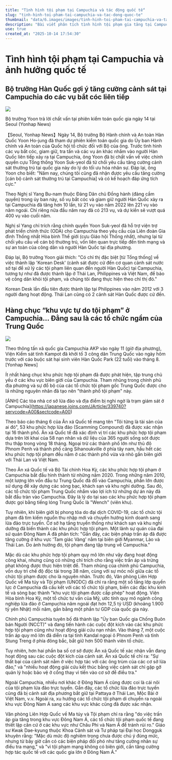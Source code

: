 ```yaml
---
title: "Tình hình tội phạm tại Campuchia và tác động quốc tế"
slug: "tinh-hinh-toi-pham-tai-campuchia-va-tac-dong-quoc-te"
thumbnail: "data/6.images/images/tinh-hinh-toi-pham-tai-campuchia-va-tac-dong-quoc-te.webp"
description: "Bài viết phân tích tình hình tội phạm gia tăng tại Campuchia, đặc biệt là các vụ nhắm vào người Hàn Quốc, vai trò của các tổ chức tội phạm Trung Quốc và sự thiếu hiệu quả trong công tác phòng chống của chính phủ sở tại, cùng với tác động quốc tế của vấn đề này."
use: true
created_at: "2025-10-14 17:54:30"
---
```


# Tình hình tội phạm tại Campuchia và ảnh hưởng quốc tế

## Bộ trưởng Hàn Quốc gợi ý tăng cường cảnh sát tại Campuchia do các vụ bắt cóc liên tiếp

![](/images/20251014-00504344-yonh-000-2-view.webp)

Bộ trưởng Yoon trả lời chất vấn tại phiên kiểm toán quốc gia ngày 14 tại Seoul (Yonhap News)

【Seoul, Yonhap News】Ngày 14, Bộ trưởng Bộ Hành chính và An toàn Hàn Quốc Yoon Ho-jung đã tham dự phiên kiểm toán quốc gia do Ủy ban Hành chính và An toàn của Quốc hội tổ chức đối với Bộ của ông. Trước tình hình các vụ bắt cóc, giam giữ, tra tấn và các vụ án khác nhắm vào người Hàn Quốc liên tiếp xảy ra tại Campuchia, ông Yoon đã bị chất vấn về việc chính quyền cựu Tổng thống Yoon Suk-yeol đã từ chối yêu cầu tăng cường cảnh sát thường trú tại quốc gia này do lý do tối ưu hóa nhân sự. Đáp lại, ông Yoon cho biết: "Năm nay, chúng tôi cũng đã nhận được yêu cầu tăng cường [cán bộ cảnh sát thường trú tại Campuchia] và có kế hoạch đáp ứng tích cực."

Theo Nghị sĩ Yang Bu-nam thuộc Đảng Dân chủ Đồng hành (đảng cầm quyền) trong ủy ban này, số vụ bắt cóc và giam giữ người Hàn Quốc xảy ra tại Campuchia đã tăng hơn 10 lần, từ 21 vụ vào năm 2022 lên 221 vụ vào năm ngoái. Chỉ riêng nửa đầu năm nay đã có 213 vụ, và dự kiến sẽ vượt quá 400 vụ vào cuối năm.

Nghị sĩ Yang chỉ trích rằng chính quyền Yoon Suk-yeol đã hỗ trợ viện trợ phát triển chính thức (ODA) cho Campuchia theo yêu cầu của Liên đoàn Gia đình Thống nhất Hòa bình Thế giới (cựu Giáo hội Thống nhất), nhưng lại từ chối yêu cầu về cán bộ thường trú, vốn liên quan trực tiếp đến tính mạng và sự an toàn của công dân và người Hàn Quốc tại địa phương.

Đáp lại, Bộ trưởng Yoon giải thích: "Có chỉ thị đặc biệt [từ Tổng thống] về việc thành lập 'Korean Desk' (cảnh sát được cử đến cơ quan cảnh sát nước sở tại để xử lý các tội phạm liên quan đến người Hàn Quốc) tại Campuchia, tương tự như đã được thành lập ở Thái Lan, Philippines và Việt Nam, để bảo vệ công dân khỏi tội phạm, và chúng tôi đang thực hiện theo chỉ thị đó."

Korean Desk lần đầu tiên được thành lập tại Philippines vào năm 2012 với 3 người đang hoạt động. Thái Lan cũng có 2 cảnh sát Hàn Quốc được cử đến.

## Hàng chục “khu vực tự do tội phạm” ở Campuchia… Đằng sau là các tổ chức ngầm của Trung Quốc

![](/images/20251014-00000021-cnippou-000-1-view.webp)

Theo thông tấn xã quốc gia Campuchia AKP vào ngày 11 (giờ địa phương), Viện Kiểm sát tỉnh Kampot đã khởi tố 3 công dân Trung Quốc vào ngày hôm trước với cáo buộc sát hại sinh viên Hàn Quốc Park (22 tuổi) vào tháng 8. [Yonhap News]

Ít nhất hàng chục khu phức hợp tội phạm đã được phát hiện, tập trung chủ yếu ở các khu vực biên giới của Campuchia. Tham nhũng trong chính phủ địa phương và sự đổ bộ của các tổ chức tội phạm gốc Trung Quốc được cho là những nguyên nhân đã tạo nên "thành phố tội phạm" này.

[ẢNH] Các tòa nhà cơ sở lừa đảo và địa điểm bị nghi ngờ là trạm giám sát ở Campuchia](https://japanese.joins.com/JArticle/339740?servcode=A00&sectcode=A00)

Theo báo cáo tháng 6 của Ân xá Quốc tế mang tên "Tôi từng là tài sản của ai đó", 53 khu phức hợp lừa đảo (Scamming Compound) đã được xác nhận tại 16 thành phố. Ân xá Quốc tế đã xác định vị trí các khu phức hợp tội phạm dựa trên lời khai của 58 nạn nhân và dữ liệu của 365 người sống sót được thu thập trong vòng 18 tháng. Ngoại trừ các thành phố lớn như thủ đô Phnom Penh và thành phố cảng Sihanoukville ở phía tây nam, hầu hết các khu phức hợp tội phạm đều nằm ở các thành phố vừa và nhỏ gần biên giới với Thái Lan và Việt Nam.

Theo Ân xá Quốc tế và Bộ Tài chính Hoa Kỳ, các khu phức hợp tội phạm ở Campuchia bắt đầu hình thành từ những năm 2020. Trong những năm 2010, một lượng lớn vốn đầu tư Trung Quốc đã đổ vào Campuchia, phần lớn được sử dụng để xây dựng các sòng bạc, khách sạn và khu nghỉ dưỡng. Sau đó, các tổ chức tội phạm Trung Quốc nhắm vào lợi ích từ những dự án này đã bắt đầu tràn vào Campuchia. Đây là lý do tại sao các khu phức hợp tội phạm được gọi bằng tiếng lóng Trung Quốc là "Wench" (viên khu).

Tuy nhiên, khi biên giới bị phong tỏa do đại dịch COVID-19, các tổ chức tội phạm đã tìm kiếm nguồn thu nhập mới và chuyển hướng kinh doanh sang lừa đảo trực tuyến. Cơ sở hạ tầng truyền thống như khách sạn và khu nghỉ dưỡng đã biến thành các khu phức hợp tội phạm. Một lãnh sự quán của đại sứ quán Đông Nam Á đã phân tích: "Gần đây, các biện pháp trấn áp đã được tăng cường ở khu vực 'Tam giác Vàng' nằm tại biên giới Myanmar, Lào và Thái Lan. Do ảnh hưởng đó, tội phạm đang tập trung về Campuchia."

Mặc dù các khu phức hợp tội phạm quy mô lớn như vậy đang hoạt động công khai, nhưng cũng có những chỉ trích cho rằng việc trấn áp và trừng phạt không được thực hiện triệt để. Tham nhũng của chính phủ Campuchia, vốn duy trì chế độ độc tài trong 38 năm, cùng với sự móc nối giữa các tổ chức tội phạm được cho là nguyên nhân. Trước đó, Văn phòng Liên Hợp Quốc về Ma túy và Tội phạm (UNODC) đã chỉ ra rằng một số tầng lớp quyền lực ở Campuchia đã cấu kết với các tổ chức tội phạm, biến các đặc khu kinh tế và sòng bạc thành "khu vực tội phạm được cấp phép" hoạt động. Viện Hòa bình Hoa Kỳ, một tổ chức tư vấn của Mỹ, ước tính quy mô ngành công nghiệp lừa đảo ở Campuchia năm ngoái đạt hơn 12,5 tỷ USD (khoảng 1.900 tỷ yên Nhật) mỗi năm, gần bằng một phần tư GDP của quốc gia này.

Chính phủ Campuchia tuyên bố đã thành lập "Ủy ban Quốc gia Chống Buôn bán Người (NCCT)" và đang tiến hành các cuộc đột kích vào các khu phức hợp tội phạm cũng như hoạt động giải cứu nạn nhân. Vào tháng 7, một cuộc trấn áp quy mô lớn đã diễn ra tại tỉnh Kandal ngoại ô Phnom Penh và tỉnh Stung Treng ở phía đông bắc, bắt giữ hơn 500 thành viên tổ chức.

Tuy nhiên, hơn hai phần ba số cơ sở được Ân xá Quốc tế xác nhận vẫn đang hoạt động sau các cuộc đột kích của cảnh sát. Ân xá Quốc tế chỉ ra: "Sự thất bại của cảnh sát nằm ở việc hợp tác với các ông trùm của các cơ sở lừa đảo," và "nhiều hoạt động giải cứu kết thúc bằng việc cảnh sát chỉ gặp gỡ quản lý hoặc bảo vệ ở cổng thay vì tiến vào cơ sở để điều tra."

Ngoài Campuchia, nhiều nơi khác ở Đông Nam Á cũng được coi là cái nôi của tội phạm lừa đảo trực tuyến. Gần đây, các tổ chức lừa đảo trực tuyến cũng đã bị cảnh sát địa phương bắt giữ tại Pattaya ở Thái Lan, Mộc Bài ở Việt Nam, v.v. Ngoài ra, xu hướng các tổ chức tội phạm di chuyển ra ngoài khu vực Đông Nam Á sang các khu vực khác cũng đã được xác nhận.

Văn phòng Liên Hợp Quốc về Ma túy và Tội phạm chỉ ra rằng "do việc trấn áp gia tăng trong khu vực Đông Nam Á, các tổ chức tội phạm quốc tế đang thiết lập căn cứ ở các khu vực như Châu Phi và Nam Á để tránh rủi ro." Giáo sư Kwak Dae-kyung thuộc Khoa Cảnh sát và Tư pháp tại Đại học Dongguk khuyên rằng: "Mặc dù mức độ nghiêm trọng chưa được chú ý đúng mức, nhưng từ bây giờ cần có các biện pháp đối phó như tăng cường nhân sự điều tra mạng," và "vì tội phạm mạng không có biên giới, cần tăng cường hợp tác quốc tế với các quốc gia lớn ở Đông Nam Á."